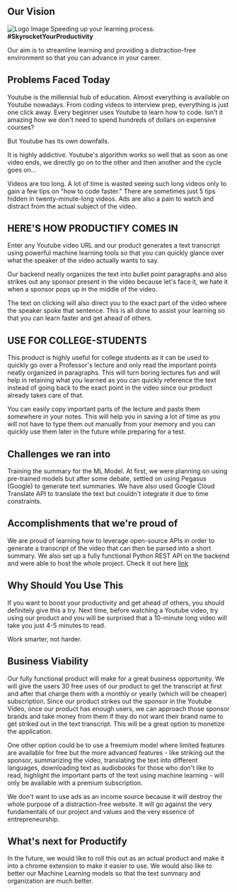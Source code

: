 ## Our Vision
![Logo Image](/img/Productify.png "Speeding up your learning process")
Speeding up your learning process. **#SkyrocketYourProductivity**

Our aim is to streamline learning and providing a distraction-free environment so that you can advance in your career.

## Problems Faced Today
Youtube is the millennial hub of education. Almost everything is available on Youtube nowadays. From coding videos to interview prep, everything is just one click away. Every beginner uses Youtube to learn how to code. Isn't it amazing how we don't need to spend hundreds of dollars on expensive courses?

But Youtube has its own downfalls. 

It is highly addictive. Youtube's algorithm works so well that as soon as one video ends, we directly go on to the other and then another and the cycle goes on...

Videos are too long. A lot of time is wasted seeing such long videos only to gain a few tips on "how to code faster." There are sometimes just 5 tips hidden in twenty-minute-long videos. Ads are also a pain to watch and distract from the actual subject of the video.

## HERE'S HOW **PRODUCTIFY** COMES IN

Enter any Youtube video URL and our product generates a text transcript using powerful machine learning tools so that you can quickly glance over what the speaker of the video actually wants to say. 

Our backend neatly organizes the text into bullet point paragraphs and also strikes out any sponsor present in the video because let's face it, we hate it when a sponsor pops up in the middle of the video.

The text on clicking will also direct you to the exact part of the video where the speaker spoke that sentence. This is all done to assist your learning so that you can learn faster and get ahead of others.

## USE FOR COLLEGE-STUDENTS
This product is highly useful for college students as it can be used to quickly go over a Professor's lecture and only read the important points neatly organized in paragraphs. This will turn boring lectures fun and will help in retaining what you learned as you can quickly reference the text instead of going back to the exact point in the video since our product already takes care of that. 

You can easily copy important parts of the lecture and paste them somewhere in your notes. This will help you in saving a lot of time as you will not have to type them out manually from your memory and you can quickly use them later in the future while preparing for a test.

## Challenges we ran into
Training the summary for the ML Model. 
At first, we were planning on using pre-trained models but after some debate, settled on using Pegasus (Google) to generate text summaries.
We have also used Google Cloud Translate API to translate the text but couldn't integrate it due to time constraints.

## Accomplishments that we're proud of
We are proud of learning how to leverage open-source APIs in order to generate a transcript of the video that can then be parsed into a short summary. We also set up a fully functional Python REST API on the backend and were able to host the whole project. Check it out here [link](https://hunaidkhan.github.io/flask-transcriptor-api/)

## Why Should You Use This
If you want to boost your productivity and get ahead of others, you should definitely give this a try. Next time, before watching a Youtube video, try using our product and you will be surprised that a 10-minute long video will take you just 4-5 minutes to read. 

Work smarter, not harder.

## Business Viability
Our fully functional product will make for a great business opportunity. We will give the users 30 free uses of our product to get the transcript at first and after that charge them with a monthly or yearly (which will be cheaper) subscription. Since our product strikes out the sponsor in the Youtube Video, once our product has enough users, we can approach those sponsor brands and take money from them if they do not want their brand name to get striked out in the text transcript. This will be a great option to monetize the application.

One other option could be to use a freemium model where limited features are available for free but the more advanced features - like striking out the sponsor, summarizing the video, translating the text into different languages, downloading text as audiobooks for those who don't like to read, highlight the important parts of the text using machine learning - will only be available with a premium subscription.

We don't want to use ads as an income source because it will destroy the whole purpose of a distraction-free website. It will go against the very fundamentals of our project and values and the very essence of entrepreneurship. 

## What's next for Productify
In the future, we would like to roll this out as an actual product and make it into a chrome extension to make it easier to use. We would also like to better our Machine Learning models so that the text summary and organization are much better.
